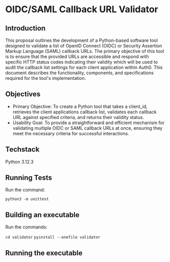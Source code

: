 # OIDC/SAML Callback URL Validator

## Introduction
This proposal outlines the development of a Python-based software tool designed to validate a list of OpenID Connect (OIDC) or Security Assertion Markup Language (SAML) callback URLs. The primary objective of this tool is to ensure that the provided URLs are accessible and respond with specific HTTP status codes indicating their validity which will be used to audit the callback list settings for each client application within Auth0. This document describes the functionality, components, and specifications required for the tool's implementation.

## Objectives
* Primary Objective: To create a Python tool that takes a client_id, retrieves the client applications callback list, validates each callback URL against specified criteria, and returns their validity status.
* Usability Goal: To provide a straightforward and efficient mechanism for validating multiple OIDC or SAML callback URLs at once, ensuring they meet the necessary criteria for successful interactions.

## Techstack
Python 3.12.3

## Running Tests
Run the command:

```python3 -m unittest```

## Building an executable
Run the commands:

```cd validator```
```pyinstall --onefile validator```

## Running the executable